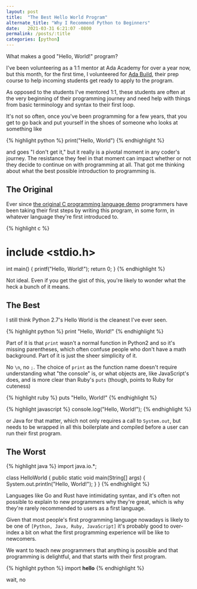 ```yaml
---
layout: post
title:  "The Best Hello World Program"
alternate_title: "Why I Recommend Python to Beginners"
date:   2021-03-31 6:21:07 -0800
permalink: /posts/:title
categories: [python]
---
```

What makes a good "Hello, World!" program?

I've been volunteering as a 1:1 mentor at Ada Academy for over a year now, but this month, for the first time, I volunteered for [Ada Build](https://adadevelopersacademy.org/ada-build-prepare/), their prep course to help incoming students get ready to apply to the program.

As opposed to the students I've mentored 1:1, these students are often at the very beginning of their programming journey and need help with things from basic terminology and syntax to their first loop.

It's not so often, once you've been programming for a few years, that you get to go back and put yourself in the shoes of someone who looks at something like

{% highlight python %}
print("Hello, World")
{% endhighlight %}

and goes "I don't get it," but it really is a pivotal moment in any coder's journey. The resistance they feel in that moment can impact whether or not they decide to continue on with programming at all.
That got me thinking about what the best possible introduction to programming is.

## The Original

Ever since [the original C programming language demo](https://en.wikipedia.org/wiki/%22Hello,_World!%22_program) programmers have been taking their first steps by writing this program, in some form, in whatever language they're first introduced to.

<!-- markdownlint-disable MD025 CMD003 CMD004 -->
{% highlight c %}

# include <stdio.h>

int main() {
   printf("Hello, World!");
   return 0;
}
{% endhighlight %}
<!-- markdownlint-enable MD025 CMD003 CMD004 -->

Not ideal. Even if you get the gist of this, you're likely to wonder what the heck a bunch of it means.

## The Best

I still think Python 2.7's Hello World is the cleanest I've ever seen.

{% highlight python %}
print "Hello, World!"
{% endhighlight %}

Part of it is that `print` wasn't a normal function in Python2 and so it's missing parentheses, which often confuse people who don't have a math background. Part of it is just the sheer simplicity of it.

No `\n`, no `;`. The choice of `print` as the function name doesn't require understanding what "the console" is, or what objects are, like JavaScript's does, and is more clear than Ruby's `puts` (though, points to Ruby for cuteness)

{% highlight ruby %}
puts "Hello, World!"
{% endhighlight %}

{% highlight javascript %}
console.log("Hello, World!");
{% endhighlight %}

or Java for that matter, which not only requires a call to `System.out`, but needs to be wrapped in all this boilerplate and compiled before a user can run their first program.

## The Worst

{% highlight java %}
import java.io.*;

class HelloWorld {
    public static void main(String[] args)
    {
        System.out.println("Hello, World!");
    }
}
{% endhighlight %}

Languages like Go and Rust have intimidating syntax, and it's often not possible to explain to new programmers why they're great, which is why they're rarely recommended to users as a first language.

Given that most people's first programming language nowadays is likely to be one of `[Python, Java, Ruby, JavaScript]` it's probably good to over-index a bit on what the first programming experience will be like to newcomers.

We want to teach new programmers that anything is possible and that programming is delightful, and that starts with their first program.

{% highlight python %}
import __hello__
{% endhighlight %}

wait, no
